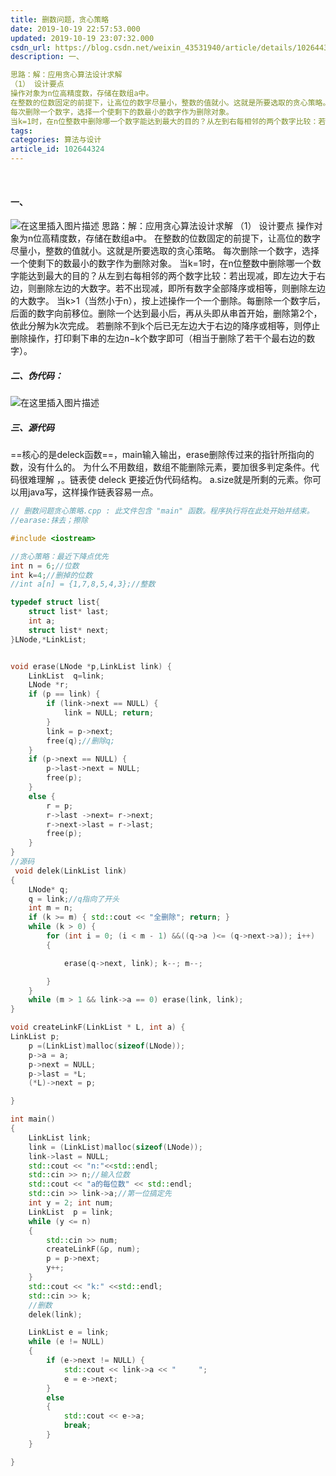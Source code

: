 ```yaml
---
title: 删数问题，贪心策略
date: 2019-10-19 22:57:53.000
updated: 2019-10-19 23:07:32.000
csdn_url: https://blog.csdn.net/weixin_43531940/article/details/102644324
description: 一、

思路：解：应用贪心算法设计求解
（1） 设计要点
操作对象为n位高精度数，存储在数组a中。
在整数的位数固定的前提下，让高位的数字尽量小，整数的值就小。这就是所要选取的贪心策略。
每次删除一个数字，选择一个使剩下的数最小的数字作为删除对象。
当k=1时，在n位整数中删除哪一个数字能达到最大的目的？从左到右每相邻的两个数字比较：若出现减，即左边大于右边，则删除左边的大数字。若不出现减，即所有...
tags: 
categories: 算法与设计
article_id: 102644324
---
```

﻿
#### 一、
![在这里插入图片描述](http://img.yayi.site/csdn/20191019225742685.png-watermaskStyle)
思路：解：应用贪心算法设计求解
（1） 设计要点
操作对象为n位高精度数，存储在数组a中。
在整数的位数固定的前提下，让高位的数字尽量小，整数的值就小。这就是所要选取的贪心策略。
每次删除一个数字，选择一个使剩下的数最小的数字作为删除对象。
当k=1时，在n位整数中删除哪一个数字能达到最大的目的？从左到右每相邻的两个数字比较：若出现减，即左边大于右边，则删除左边的大数字。若不出现减，即所有数字全部降序或相等，则删除左边的大数字。
当k>1（当然小于n），按上述操作一个一个删除。每删除一个数字后，后面的数字向前移位。删除一个达到最小后，再从头即从串首开始，删除第2个，依此分解为k次完成。
若删除不到k个后已无左边大于右边的降序或相等，则停止删除操作，打印剩下串的左边n−k个数字即可（相当于删除了若干个最右边的数字）。

##### 二、伪代码：
![在这里插入图片描述](http://img.yayi.site/csdn/20191019225810818.png-watermaskStyle)
##### 三、源代码
==核心的是deleck函数==，main输入输出，erase删除传过来的指针所指向的数，没有什么的。
为什么不用数组，数组不能删除元素，要加很多判定条件。代码很难理解 ，。链表使 deleck 更接近伪代码结构。
a.size就是所剩的元素。你可以用java写，这样操作链表容易一点。


```cpp
// 删数问题贪心策略.cpp : 此文件包含 "main" 函数。程序执行将在此处开始并结束。
//earase:抹去；擦除

#include <iostream>

//贪心策略：最近下降点优先
int n = 6;//位数
int k=4;//删掉的位数
//int a[n] = {1,7,8,5,4,3};//整数

typedef struct list{
	struct list* last;
	int a;
	struct list* next;
}LNode,*LinkList;


void erase(LNode *p,LinkList link) {
	LinkList  q=link;
	LNode *r;
	if (p == link) {
		if (link->next == NULL) {
			link = NULL; return;
		}
		link = p->next;
		free(q);//删除q;
	}
	if (p->next == NULL) {
		p->last->next = NULL;
		free(p);
	}
	else {
		r = p;
		r->last ->next= r->next;
		r->next->last = r->last;
		free(p);
	}
}
//源码
 void delek(LinkList link)
{
	LNode* q;
	q = link;//q指向了开头
	int m = n;
	if (k >= m) { std::cout << "全删除"; return; }
	while (k > 0) {
		for (int i = 0; (i < m - 1) &&((q->a )<= (q->next->a)); i++)
		{

			erase(q->next, link); k--; m--;

		}
	}
	while (m > 1 && link->a == 0) erase(link, link);
}

void createLinkF(LinkList * L, int a) {
LinkList p;
	p =(LinkList)malloc(sizeof(LNode));
	p->a = a;
	p->next = NULL;
	p->last = *L;
	(*L)->next = p;

}

int main()
{
	LinkList link;
	link = (LinkList)malloc(sizeof(LNode));
	link->last = NULL;
	std::cout << "n:"<<std::endl;
	std::cin >> n;//输入位数
	std::cout << "a的每位数" << std::endl;
	std::cin >> link->a;//第一位搞定先
	int y = 2; int num;
	LinkList  p = link;
	while (y <= n)
	{
		std::cin >> num;
		createLinkF(&p, num);
		p = p->next;
		y++;
	}
	std::cout << "k:" <<std::endl;
	std::cin >> k;
	//删数
	delek(link);

	LinkList e = link;
	while (e != NULL)
	{
		if (e->next != NULL) {
			std::cout << link->a << "     ";
			e = e->next;
		}
		else
		{ 
			std::cout << e->a;
			break;
		}
	}

}


```

